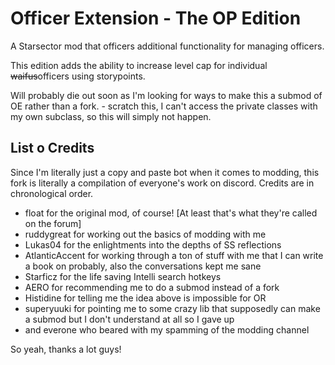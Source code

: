 # Officer Extension - The OP Edition

A Starsector mod that officers additional functionality for managing officers.

This edition adds the ability to increase level cap for individual ~~waifus~~officers using storypoints.

Will probably die out soon as I'm looking for ways to make this a submod of OE rather than a fork. - scratch this, I can't access the private classes with my own subclass, so this will simply not happen.

## List o Credits

Since I'm literally just a copy and paste bot when it comes to modding, this fork is literally a compilation of everyone's work on discord. Credits are in chronological order.

- float for the original mod, of course! [At least that's what they're called on the forum]
- ruddygreat for working out the basics of modding with me
- Lukas04 for the enlightments into the depths of SS reflections
- AtlanticAccent for working through a ton of stuff with me that I can write a book on probably, also the conversations kept me sane
- Starficz for the life saving Intelli search hotkeys
- AERO for recommending me to do a submod instead of a fork
- Histidine for telling me the idea above is impossible for OR
- superyuuki for pointing me to some crazy lib that supposedly can make a submod but I don't understand at all so I gave up
- and everone who beared with my spamming of the modding channel

So yeah, thanks a lot guys!
